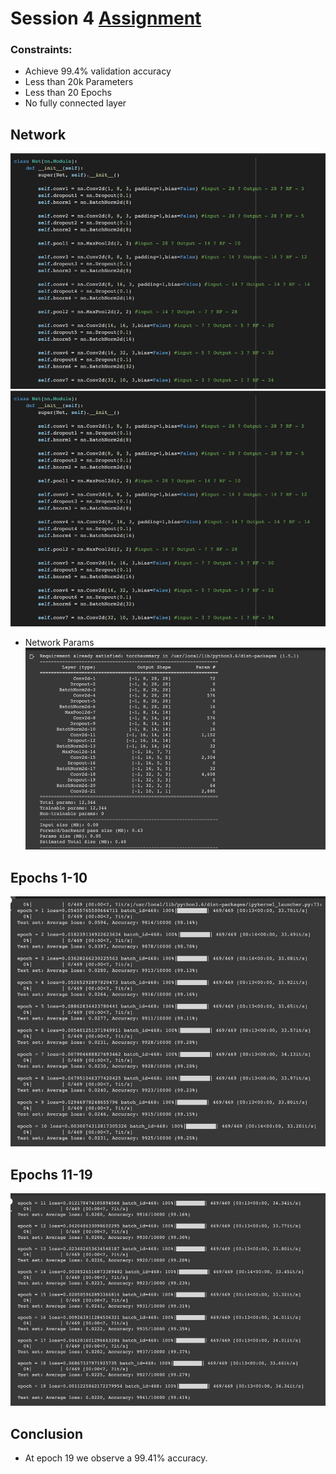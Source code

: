 # Session 4 [Assignment](Session_4_Assignment.ipynb)

### Constraints:
- Achieve 99.4% validation accuracy
- Less than 20k Parameters
- Less than 20 Epochs
- No fully connected layer

## Network
![img.png](images/img.png)
![img_1.png](images/img_1.png)

- Network Params
![img_2.png](images/img_2.png)
  
## Epochs 1-10
![img_3.png](images/img_3.png)

## Epochs 11-19
![img_4.png](images/img_4.png)

## Conclusion
- At epoch 19 we observe a 99.41% accuracy.

